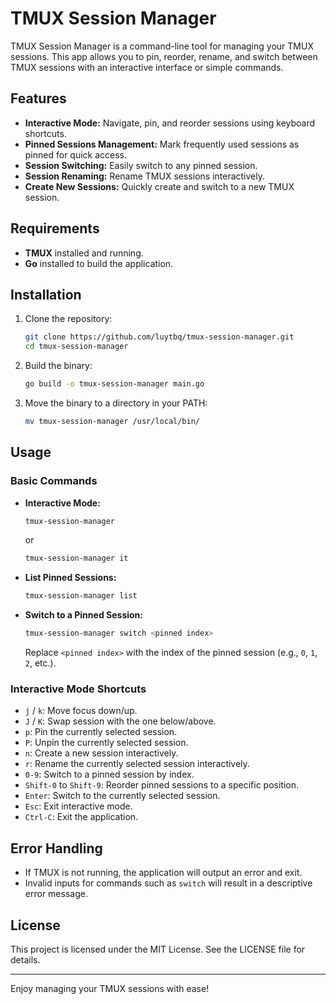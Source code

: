 # TMUX Session Manager

TMUX Session Manager is a command-line tool for managing your TMUX sessions. This app allows you to pin, reorder, rename, and switch between TMUX sessions with an interactive interface or simple commands.

## Features

- **Interactive Mode:** Navigate, pin, and reorder sessions using keyboard shortcuts.
- **Pinned Sessions Management:** Mark frequently used sessions as pinned for quick access.
- **Session Switching:** Easily switch to any pinned session.
- **Session Renaming:** Rename TMUX sessions interactively.
- **Create New Sessions:** Quickly create and switch to a new TMUX session.

## Requirements

- **TMUX** installed and running.
- **Go** installed to build the application.

## Installation

1. Clone the repository:

   ```bash
   git clone https://github.com/luytbq/tmux-session-manager.git
   cd tmux-session-manager
   ```

2. Build the binary:

   ```bash
   go build -o tmux-session-manager main.go
   ```

3. Move the binary to a directory in your PATH:

   ```bash
   mv tmux-session-manager /usr/local/bin/
   ```

## Usage

### Basic Commands

- **Interactive Mode:**

  ```bash
  tmux-session-manager
  ```

  or

  ```bash
  tmux-session-manager it
  ```

- **List Pinned Sessions:**

  ```bash
  tmux-session-manager list
  ```

- **Switch to a Pinned Session:**

  ```bash
  tmux-session-manager switch <pinned index>
  ```

  Replace `<pinned index>` with the index of the pinned session (e.g., `0`, `1`, `2`, etc.).

### Interactive Mode Shortcuts

- `j` / `k`: Move focus down/up.
- `J` / `K`: Swap session with the one below/above.
- `p`: Pin the currently selected session.
- `P`: Unpin the currently selected session.
- `n`: Create a new session interactively.
- `r`: Rename the currently selected session interactively.
- `0-9`: Switch to a pinned session by index.
- `Shift-0` to `Shift-9`: Reorder pinned sessions to a specific position.
- `Enter`: Switch to the currently selected session.
- `Esc`: Exit interactive mode.
- `Ctrl-C`: Exit the application.

## Error Handling

- If TMUX is not running, the application will output an error and exit.
- Invalid inputs for commands such as `switch` will result in a descriptive error message.

## License

This project is licensed under the MIT License. See the LICENSE file for details.

---

Enjoy managing your TMUX sessions with ease!
